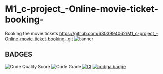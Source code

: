 # M1_c-project_-Online-movie-ticket-booking-
Booking the movie tickets
https://github.com/6303994062/M1_c-project_-Online-movie-ticket-booking-.git
 ![banner](https://user-images.githubusercontent.com/95280142/153036210-88bb4660-586c-45b0-930f-db6fc7b68e41.png)
## BADGES
![Code Quality Score](https://api.codiga.io/project/31188/score/svg)
![Code Grade](https://api.codiga.io/project/31188/status/svg)
[![CI](https://github.com/6303994062/M1_ProjectGoal_OnlineTicketBooking/actions/workflows/main.yml/badge.svg)](https://github.com/6303994062/M1_ProjectGoal_OnlineTicketBooking/actions/workflows/main.yml)
<a href="https://app.codiga.io/public/user/github/6303994062">
   <img src="https://api.codiga.io/public/badge/user/github/6303994062?style=light" alt="codiga badge" />
</a>
